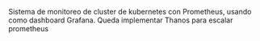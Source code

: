 Sistema de monitoreo de cluster de kubernetes con Prometheus, usando como dashboard Grafana. Queda implementar Thanos para escalar prometheus
